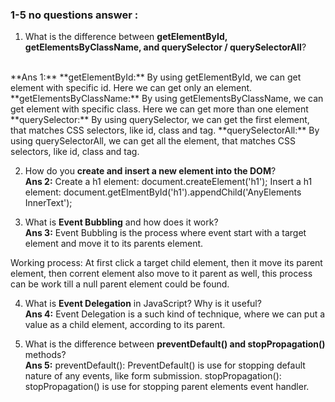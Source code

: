 ### 1-5 no questions answer :


1. What is the difference between **getElementById, getElementsByClassName, and querySelector / querySelectorAll**?
<br>
**Ans 1:**
**getElementById:** By using getElementById, we can get element with specific id. Here we can get only an element.
**getElementsByClassName:**  By using getElementsByClassName, we can get element with specific class. Here we can get more than one element
**querySelector:** By using querySelector, we can get the first element, that matches CSS selectors, like id, class and tag.
**querySelectorAll:** By using querySelectorAll, we can get all the element, that matches CSS selectors, like id, class and tag.


2. How do you **create and insert a new element into the DOM**?<br>
**Ans 2:**
Create a h1 element:   document.createElement('h1');
Insert a h1 element:   document.getElmentById('h1').appendChild('AnyElements InnerText');



3. What is **Event Bubbling** and how does it work?<br>
**Ans 3:**
Event Bubbling is the process where event start with a target element and move it to its parents element.

Working process:
At first click a target child element, then  it move its parent element, then corrent element also move to it parent as well, this process can be work till a null parent element could be found.


4. What is **Event Delegation** in JavaScript? Why is it useful?<br>
**Ans 4:** Event Delegation is a such kind of technique, where we can put a value as a child element, according to its parent.



5. What is the difference between **preventDefault() and stopPropagation()** methods?<br>
**Ans 5:**
preventDefault(): PreventDefault() is use for stopping default nature of any events, like form submission.
stopPropagation(): stopPropagation() is use for stopping parent elements event handler.
